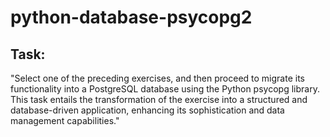 # python-database-psycopg2

## Task:
"Select one of the preceding exercises, and then proceed to migrate its functionality into a PostgreSQL database using the Python psycopg library. This task entails the transformation of the exercise into a structured and database-driven application, enhancing its sophistication and data management capabilities."
